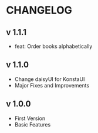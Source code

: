 # CHANGELOG

## v 1.1.1

* feat: Order books alphabetically

## v 1.1.0

* Change daisyUI for KonstaUI
* Major Fixes and Improvements

## v 1.0.0

* First Version
* Basic Features
